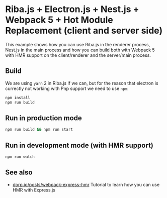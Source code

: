 # Riba.js + Electron.js + Nest.js + Webpack 5 + Hot Module Replacement (client and server side)

This example shows how you can use Riba.js in the renderer process, Nest.js in the main process and how you can build both with Webpack 5 with HMR support on the client/renderer and the server/main process.

## Build

We are using `yarn` 2 in Riba.js if we can, but for the reason that electron is currectly not working with Pnp support we need to use `npm`:

```bash
npm install
npm run build
```

## Run in production mode

```bash
npm run build && npm run start
```

## Run in development mode (with HMR support)

```bash
npm run watch
```

## See also

* [dorp.io/posts/webpack-express-hmr](https://dorp.io/posts/webpack-express-hmr/) Tutorial to learn how you can use HMR with Express.js
